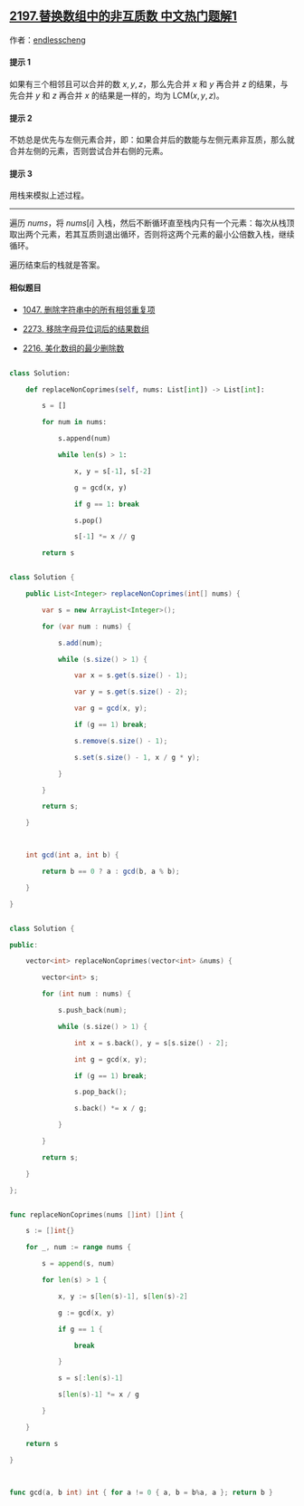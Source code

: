 ## [2197.替换数组中的非互质数 中文热门题解1](https://leetcode.cn/problems/replace-non-coprime-numbers-in-array/solutions/100000/li-yong-zhan-mo-ni-gocpythonjava-by-endl-bnbv)

作者：[endlesscheng](https://leetcode.cn/u/endlesscheng)

#### 提示 1

如果有三个相邻且可以合并的数 $x,y,z$，那么先合并 $x$ 和 $y$ 再合并 $z$ 的结果，与先合并 $y$ 和 $z$ 再合并 $x$ 的结果是一样的，均为 $\text{LCM}(x,y,z)$。

#### 提示 2

不妨总是优先与左侧元素合并，即：如果合并后的数能与左侧元素非互质，那么就合并左侧的元素，否则尝试合并右侧的元素。

#### 提示 3

用栈来模拟上述过程。

---

遍历 $\textit{nums}$，将 $\textit{nums}[i]$ 入栈，然后不断循环直至栈内只有一个元素：每次从栈顶取出两个元素，若其互质则退出循环，否则将这两个元素的最小公倍数入栈，继续循环。

遍历结束后的栈就是答案。

#### 相似题目

- [1047. 删除字符串中的所有相邻重复项](https://leetcode.cn/problems/remove-all-adjacent-duplicates-in-string/)
- [2273. 移除字母异位词后的结果数组](https://leetcode.cn/problems/find-resultant-array-after-removing-anagrams/)
- [2216. 美化数组的最少删除数](https://leetcode.cn/problems/minimum-deletions-to-make-array-beautiful/)

```Python [sol1-Python3]
class Solution:
    def replaceNonCoprimes(self, nums: List[int]) -> List[int]:
        s = []
        for num in nums:
            s.append(num)
            while len(s) > 1:
                x, y = s[-1], s[-2]
                g = gcd(x, y)
                if g == 1: break
                s.pop()
                s[-1] *= x // g
        return s
```

```java [sol1-Java]
class Solution {
    public List<Integer> replaceNonCoprimes(int[] nums) {
        var s = new ArrayList<Integer>();
        for (var num : nums) {
            s.add(num);
            while (s.size() > 1) {
                var x = s.get(s.size() - 1);
                var y = s.get(s.size() - 2);
                var g = gcd(x, y);
                if (g == 1) break;
                s.remove(s.size() - 1);
                s.set(s.size() - 1, x / g * y);
            }
        }
        return s;
    }

    int gcd(int a, int b) {
        return b == 0 ? a : gcd(b, a % b);
    }
}
```

```C++ [sol1-C++]
class Solution {
public:
    vector<int> replaceNonCoprimes(vector<int> &nums) {
        vector<int> s;
        for (int num : nums) {
            s.push_back(num);
            while (s.size() > 1) {
                int x = s.back(), y = s[s.size() - 2];
                int g = gcd(x, y);
                if (g == 1) break;
                s.pop_back();
                s.back() *= x / g;
            }
        }
        return s;
    }
};
```

```go [sol1-Go]
func replaceNonCoprimes(nums []int) []int {
	s := []int{}
	for _, num := range nums {
		s = append(s, num)
		for len(s) > 1 {
			x, y := s[len(s)-1], s[len(s)-2]
			g := gcd(x, y)
			if g == 1 {
				break
			}
			s = s[:len(s)-1]
			s[len(s)-1] *= x / g
		}
	}
	return s
}

func gcd(a, b int) int { for a != 0 { a, b = b%a, a }; return b }
```